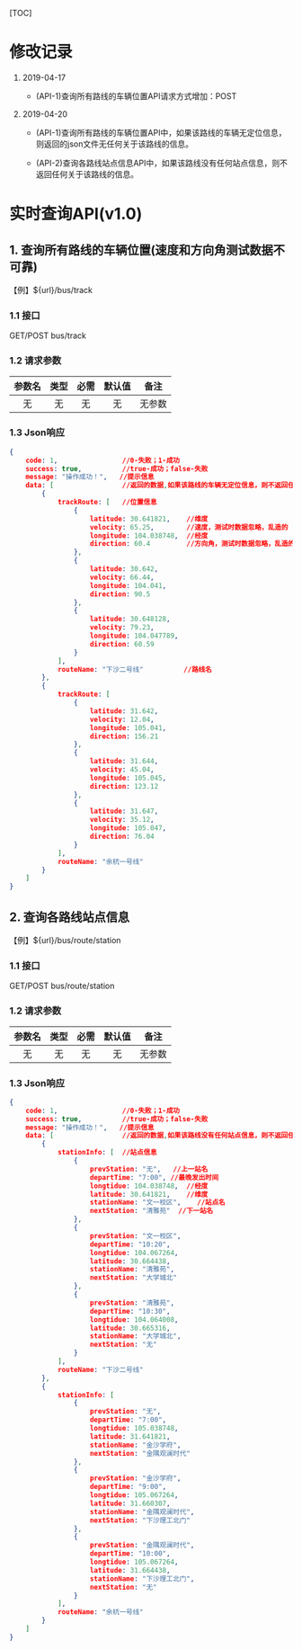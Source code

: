 [TOC]

# 修改记录

1. 2019-04-17

   - (API-1)查询所有路线的车辆位置API请求方式增加：POST

2. 2019-04-20

   - (API-1)查询所有路线的车辆位置API中，如果该路线的车辆无定位信息，则返回的json文件无任何关于该路线的信息。

   - (API-2)查询各路线站点信息API中，如果该路线没有任何站点信息，则不返回任何关于该路线的信息。

# 实时查询API(v1.0)

## 1. 查询所有路线的车辆位置(速度和方向角测试数据不可靠)

【例】${url}/bus/track

### 1.1 接口
GET/POST bus/track

### 1.2 请求参数

|参数名|类型|必需|默认值|备注|
|:--:|:--:|:--:|:--:|:--:|
|   无   |  无  |  无  |   无   | 无参数 |

### 1.3 Json响应

```json
{
    code: 1,				//0-失败；1-成功
    success: true,			//true-成功；false-失败
    message: "操作成功！",	//提示信息
    data: [					//返回的数据,如果该路线的车辆无定位信息，则不返回任何关于该路线的信息
        {
            trackRoute: [	//位置信息
                {
                    latitude: 30.641821,	//维度
                    velocity: 65.25,		//速度，测试时数据忽略，乱造的
                    longitude: 104.038748,	//经度
                    direction: 60.4			//方向角，测试时数据忽略，乱造的
                },
                {
                    latitude: 30.642,
                    velocity: 66.44,
                    longitude: 104.041,
                    direction: 90.5
                },
                {
                    latitude: 30.648128,
                    velocity: 79.23,
                    longitude: 104.047789,
                    direction: 60.59
                }
			],
			routeName: "下沙二号线"			//路线名
		},
		{
            trackRoute: [
                {
                    latitude: 31.642,
                    velocity: 12.04,
                    longitude: 105.041,
                    direction: 156.21
                },
                {
                    latitude: 31.644,
                    velocity: 45.04,
                    longitude: 105.045,
                    direction: 123.12
                },
                {
                    latitude: 31.647,
                    velocity: 35.12,
                    longitude: 105.047,
                    direction: 76.04
                }
			],
			routeName: "余杭一号线"
		}
    ]
}

```

## 2. 查询各路线站点信息

【例】${url}/bus/route/station

### 1.1 接口

GET/POST bus/route/station

### 1.2 请求参数

| 参数名 | 类型 | 必需 | 默认值 |  备注  |
| :----: | :--: | :--: | :----: | :----: |
|   无   |  无  |  无  |   无   | 无参数 |

### 1.3 Json响应

```json
{
    code: 1,				//0-失败；1-成功
    success: true,			//true-成功；false-失败
    message: "操作成功！",	//提示信息
    data: [					//返回的数据,如果该路线没有任何站点信息，则不返回任何关于该路线的信息
        {
            stationInfo: [	//站点信息
                {
                    prevStation: "无",	//上一站名
                    departTime: "7:00",	//最晚发出时间
                    longtidue: 104.038748,	//经度
                    latitude: 30.641821,	//维度
                    stationName: "文一校区",	//站点名
                    nextStation: "清雅苑"	//下一站名
                },
                {
                    prevStation: "文一校区",
                    departTime: "10:20",
                    longtidue: 104.067264,
                    latitude: 30.664438,
                    stationName: "清雅苑",
                    nextStation: "大学城北"
                },
                {
                    prevStation: "清雅苑",
                    departTime: "10:30",
                    longtidue: 104.064008,
                    latitude: 30.665316,
                    stationName: "大学城北",
                    nextStation: "无"
                }
            ],
            routeName: "下沙二号线"
        },
        {
            stationInfo: [
                {
                    prevStation: "无",
                    departTime: "7:00",
                    longtidue: 105.038748,
                    latitude: 31.641821,
                    stationName: "金沙学府",
                    nextStation: "金隅观澜时代"
                },
                {
                    prevStation: "金沙学府",
                    departTime: "9:00",
                    longtidue: 105.067264,
                    latitude: 31.660307,
                    stationName: "金隅观澜时代",
                    nextStation: "下沙理工北门"
                },
                {
                    prevStation: "金隅观澜时代",
                    departTime: "10:00",
                    longtidue: 105.067264,
                    latitude: 31.664438,
                    stationName: "下沙理工北门",
                    nextStation: "无"
                }
            ],
            routeName: "余杭一号线"
        }
    ]
}
```

